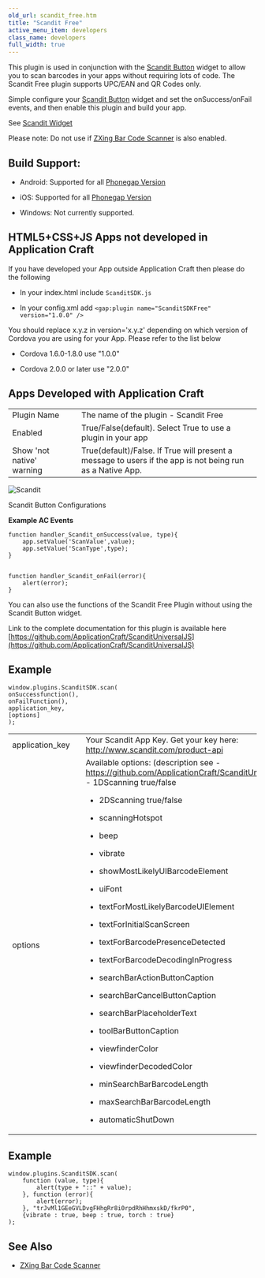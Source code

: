 ```yaml
---
old_url: scandit_free.htm
title: "Scandit Free"
active_menu_item: developers
class_name: developers
full_width: true
---
```



This plugin is used in conjunction with the [Scandit Button](/developers/documentation/product-guide/widget-properties-events/beta/scandit-button) widget to allow you to scan barcodes in your apps without requiring lots of code.
The Scandit Free plugin supports UPC/EAN and QR Codes only.

Simple configure your [Scandit Button](/developers/documentation/product-guide/widget-properties-events/beta/scandit-button) widget and set the onSuccess/onFail events, and then enable this plugin and build your app.

See [Scandit Widget](/developers/documentation/product-guide/advanced-important-widgets/scandit-widget/)

Please note: Do not use if [ZXing Bar Code Scanner](/developers/documentation/ac-mobile-build-phonegap/ac-mobile-build/ac-build-plugins/zxing-bar-code-scanner) is also enabled.

## Build Support: 
 - Android: Supported for all [Phonegap Version](/developers/documentation/ac-mobile-build-phonegap/apps-developed-with-application-craft/enabling-device-features/)
 
 - iOS: Supported for all [Phonegap Version](/developers/documentation/ac-mobile-build-phonegap/apps-developed-with-application-craft/enabling-device-features/)
 
 - Windows: Not currently supported.

## HTML5+CSS+JS Apps not developed in Application Craft

If you have developed your App outside Application Craft then please do the following

 - In your index.html include `ScanditSDK.js`

 - In your config.xml add `<gap:plugin name="ScanditSDKFree" version="1.0.0" />`

You should replace x.y.z in version='x.y.z' depending on which version of Cordova you are using for your App. Please refer to the list below

 - Cordova 1.6.0-1.8.0 use "1.0.0"

 - Cordova 2.0.0 or later use "2.0.0"

## Apps Developed with Application Craft

<table>
<tr>
<td width="182">
Plugin Name

</td>
<td width="20">
</td>
<td width="740">
The name of the plugin - Scandit Free

</td>
</tr>
<tr>
<td width="182">
Enabled

</td>
<td width="20">
</td>
<td width="740">
True/False(default). Select True to use a plugin in your app

</td>
</tr>
<tr>
<td width="182">
Show 'not native' warning

</td>
<td width="20">
</td>
<td width="740">
True(default)/False. If True will present a message to users if the app is not being run as a Native App.

</td>
</tr>
</table>

![Scandit](/img/docs/scandit.zoom83.png)

Scandit Button Configurations

**Example AC Events**

    function handler_Scandit_onSuccess(value, type){
        app.setValue('ScanValue',value);
        app.setValue('ScanType',type);        
    }
     
     
    function handler_Scandit_onFail(error){
        alert(error);        
    }
You can also use the functions of the Scandit Free Plugin without using the Scandit Button widget.

Link to the complete documentation for this plugin is available here [https://github.com/ApplicationCraft/ScanditUniversalJS](https://github.com/ApplicationCraft/ScanditUniversalJS)

## Example     
    window.plugins.ScanditSDK.scan(
    onSuccessfunction(),
    onFailFunction(),
    application_key,
    [options]
    );
     
   



<table>
<tr>
<td width="182">
application_key

</td>
<td width="20">
</td>
<td width="740">
  Your Scandit App Key. Get your key here: <a href="http://www.scandit.com/product-api">http://www.scandit.com/product-api</a>

</td>
</tr>
<tr>
<td width="182">
options

</td>
<td width="20">
</td>
<td width="740">
  Available options: (description see - <a href="https://github.com/ApplicationCraft/ScanditUniversalJS">https://github.com/ApplicationCraft/ScanditUniversalJS</a>)<br> 
 - 1DScanning true/false<br>

 - 2DScanning true/false<br>

 - scanningHotspot<br>

 - beep<br>

 - vibrate<br>

 - showMostLikelyUIBarcodeElement<br>

 - uiFont<br>

 - textForMostLikelyBarcodeUIElement<br>

 - textForInitialScanScreen<br>

 - textForBarcodePresenceDetected<br>

 - textForBarcodeDecodingInProgress<br>

 - searchBarActionButtonCaption<br>

 - searchBarCancelButtonCaption<br>

 - searchBarPlaceholderText<br>

 - toolBarButtonCaption<br>

 - viewfinderColor<br>

 - viewfinderDecodedColor<br>

 - minSearchBarBarcodeLength<br>

 - maxSearchBarBarcodeLength<br>

 - automaticShutDown<br>

</td>
</tr>
</table>

## Example

    window.plugins.ScanditSDK.scan(
        function (value, type){
            alert(type + "::" + value);
        }, function (error){
            alert(error);
        }, "trJvMl1GEeGVLDvgFHhgRr8i0rpdRhHhmxskD/fkrP0", 
        {vibrate : true, beep : true, torch : true}
    );
     
     
   

## See Also

 - [ZXing Bar Code Scanner](/developers/documentation/ac-mobile-build-phonegap/ac-mobile-build/ac-build-plugins/zxing-bar-code-scanner)
